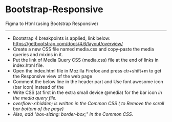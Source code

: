 # Bootstrap-Responsive
Figma to Html (using Bootstrap Responsive)

------------------------
* Bootstrap 4 breakpoints is applied, link below:
https://getbootstrap.com/docs/4.6/layout/overview/
* Create a new CSS file named media.css and copy-paste the media queries and mixins in it.
* Put the link of Media Query CSS (media.css) file at the end of links in index.html file.
* Open the index.html file in Mozilla Firefox and press ctr+shift+m to get the Responsive view of the web page
* Comment the below line in the header part and Use font awesome icon (bar icon) instead of the <span>
  <span class="navbar-toggler-icon"></span>
* Write CSS (at first in the extra small device @media) for the bar icon <i> in the media query file.
* overflow-x:hidden; is written in the Common CSS ( to Remove the scroll bar bottom of the page)
* Also, add "box-sizing: border-box;" in the Common CSS.
